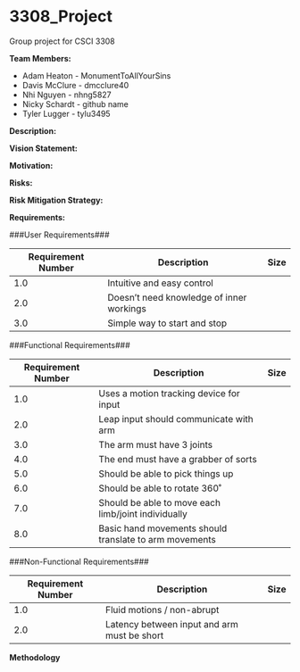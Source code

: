 # 3308_Project
Group project for CSCI 3308

**Team Members:**
* Adam Heaton - MonumentToAllYourSins
* Davis McClure - dmcclure40
* Nhi Nguyen - nhng5827
* Nicky Schardt - github name
* Tyler Lugger - tylu3495

**Description:**

**Vision Statement:**

**Motivation:**

**Risks:**

**Risk Mitigation Strategy:**

**Requirements:**

###User Requirements###

Requirement Number| Description|Size
---------|--------|------------
1.0 | Intuitive and easy control |
2.0 | Doesn’t need knowledge of inner workings |
3.0 | Simple way to start and stop |

###Functional Requirements###

Requirement Number| Description | Size
---------|--------|-----------
1.0 | Uses a motion tracking device for input |
2.0 | Leap input should communicate with arm |
3.0 | The arm must have 3 joints |
4.0 | The end must have a grabber of sorts |
5.0 | Should be able to pick things up |
6.0 | Should be able to rotate 360˚ |
7.0 | Should be able to move each limb/joint individually |
8.0 | Basic hand movements should translate to arm movements |

###Non-Functional Requirements###

Requirement Number| Description | Size
---------|--------|---------------
1.0 | Fluid motions / non-abrupt |
2.0 | Latency between input and arm must be short |

**Methodology**

